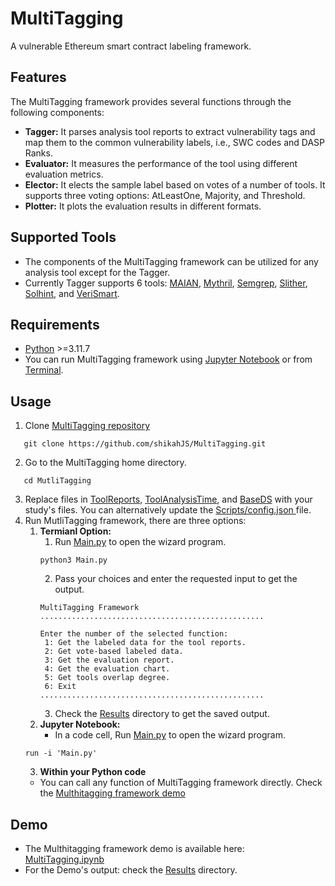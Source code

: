 # MultiTagging
A vulnerable Ethereum smart contract labeling framework.
## Features
The MultiTagging framework provides several functions through the following components:
*  **Tagger:** It parses analysis tool reports to extract vulnerability tags and map them to the common vulnerability labels, i.e., SWC codes and DASP Ranks.
*  **Evaluator:** It measures the performance of the tool using different evaluation metrics.
*  **Elector:** It elects the sample label based on votes of a number of tools. It supports three voting options: AtLeastOne, Majority, and Threshold.
*  **Plotter:** It plots the evaluation results in different formats.
## Supported Tools
* The components of the MultiTagging framework can be utilized for any analysis tool except for the Tagger.
* Currently Tagger supports 6 tools: <A Href="https://github.com/smartbugs/MAIAN">MAIAN</A>, <A Href="https://github.com/Consensys/mythril">Mythril</A>, <A Href="https://github.com/Decurity/semgrep-smart-contracts">Semgrep</A>, <A Href="https://github.com/crytic/slither">Slither</A>, <A Href="https://github.com/protofire/solhint">Solhint</A>, and <A Href="https://github.com/kupl/VeriSmart-public">VeriSmart</A>.
## Requirements
*  <A Href="https://www.python.org/">Python</A> >=3.11.7
*  You can run MultiTagging framework using <A Href="https://jupyter.org/"> Jupyter Notebook</A> or from <A Href="https://support.apple.com/en-sa/guide/terminal/apd5265185d-f365-44cb-8b09-71a064a42125/mac">Terminal</A>.
## Usage
1.   Clone <A Href="https://github.com/shikahJS/MultiTagging/tree/main"> MultiTagging repository </A>
   ```
      git clone https://github.com/shikahJS/MultiTagging.git
   ```
2.   Go to the MultiTagging home directory.
   ```
      cd MutliTagging
   ```
3.   Replace files in <A Href="https://github.com/shikahJS/MultiTagging/tree/main/ToolReports">ToolReports</A>, <A Href="https://github.com/shikahJS/MultiTagging/tree/main/ToolAnalysisTime">ToolAnalysisTime</A>, and <A Href="https://github.com/shikahJS/MultiTagging/tree/main/BaseDS">BaseDS</A> with your study's files. You can alternatively update the <A Href="https://github.com/shikahJS/MultiTagging/blob/main/Scripts/config.json"> Scripts/config.json </A> file.
4.   Run MutliTagging framework, there are three options:
      1. **Termianl Option:**
         1.   Run <A Href="https://github.com/shikahJS/MultiTagging/blob/main/Main.py">Main.py</A> to open the wizard program. 
         ```
         python3 Main.py
         ```
         2.   Pass your choices and enter the requested input to get the output.
         ```
         MultiTagging Framework
         ..................................................
         
         Enter the number of the selected function:
          1: Get the labeled data for the tool reports.
          2: Get vote-based labeled data. 
          3: Get the evaluation report.
          4: Get the evaluation chart.
          5: Get tools overlap degree.
          6: Exit
         ..................................................
         ```
         3.   Check the <A Href="https://github.com/shikahJS/MultiTagging/tree/06153cf181ad723e61420d5480c5f319ef4aaafe/Results">Results</A> directory to get the saved output.
      2. **Jupyter Notebook:**
         * In a code cell, Run <A Href="https://github.com/shikahJS/MultiTagging/blob/main/Main.py">Main.py</A> to open the wizard program. 
      ```
      run -i 'Main.py'
      ```
      3. **Within your Python code**
        *   You can call any function of MultiTagging framework directly. Check the <A Href="https://github.com/shikahJS/MultiTagging/blob/main/MultiTagging.ipynb">Multhitagging framework demo</A>
## Demo
*  The Multhitagging framework demo is available here: <A Href="https://github.com/shikahJS/MultiTagging/blob/main/MultiTagging.ipynb">MultiTagging.ipynb</A>
*  For the Demo's output: check the <A Href="https://github.com/shikahJS/MultiTagging/tree/06153cf181ad723e61420d5480c5f319ef4aaafe/Results">Results</A> directory.
